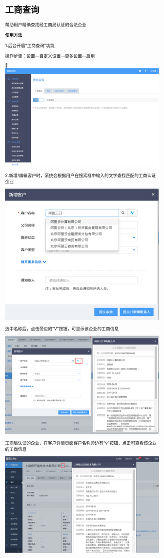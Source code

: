 # **工商查询**

帮助用户精确查找经工商局认证的合法企业

**使用方法**

1.后台开启“工商查询”功能

操作步骤：设置—自定义设置—更多设置—启用

![](/assets/import1.png)

2.新增/编辑客户时，系统会根据用户在搜索框中输入的文字查找匹配的工商认证企业

![](/assets/import2.png)

选中名称后，点击旁边的“V”按钮，可显示该企业的工商信息

![](/assets/import3.png)

工商局认证的企业，在客户详情页面客户名称旁边有“v”按钮，点击可查看该企业的工商信息

![](/assets/import4.png)

